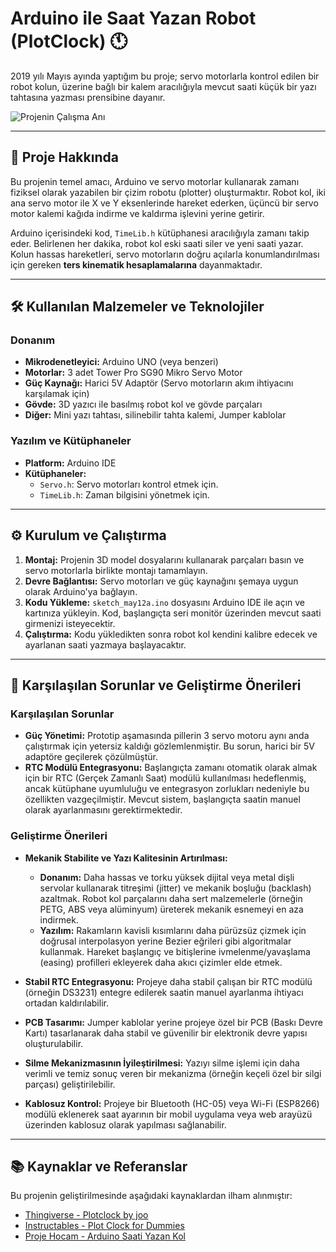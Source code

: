 # Arduino ile Saat Yazan Robot (PlotClock) 🕚

2019 yılı Mayıs ayında yaptığım bu proje; servo motorlarla kontrol edilen bir robot kolun, üzerine bağlı bir kalem aracılığıyla mevcut saati küçük bir yazı tahtasına yazması prensibine dayanır.

![Projenin Çalışma Anı](https://github.com/user-attachments/assets/290ab018-7104-4345-952f-a8aa26fcf4fd)

---

## 📜 Proje Hakkında

Bu projenin temel amacı, Arduino ve servo motorlar kullanarak zamanı fiziksel olarak yazabilen bir çizim robotu (plotter) oluşturmaktır. Robot kol, iki ana servo motor ile X ve Y eksenlerinde hareket ederken, üçüncü bir servo motor kalemi kağıda indirme ve kaldırma işlevini yerine getirir.

Arduino içerisindeki kod, `TimeLib.h` kütüphanesi aracılığıyla zamanı takip eder. Belirlenen her dakika, robot kol eski saati siler ve yeni saati yazar. Kolun hassas hareketleri, servo motorların doğru açılarla konumlandırılması için gereken **ters kinematik hesaplamalarına** dayanmaktadır.

---

## 🛠️ Kullanılan Malzemeler ve Teknolojiler

### Donanım
* **Mikrodenetleyici:** Arduino UNO (veya benzeri)
* **Motorlar:** 3 adet Tower Pro SG90 Mikro Servo Motor
* **Güç Kaynağı:** Harici 5V Adaptör (Servo motorların akım ihtiyacını karşılamak için)
* **Gövde:** 3D yazıcı ile basılmış robot kol ve gövde parçaları
* **Diğer:** Mini yazı tahtası, silinebilir tahta kalemi, Jumper kablolar

### Yazılım ve Kütüphaneler
* **Platform:** Arduino IDE
* **Kütüphaneler:**
    * `Servo.h`: Servo motorları kontrol etmek için.
    * `TimeLib.h`: Zaman bilgisini yönetmek için.

---

## ⚙️ Kurulum ve Çalıştırma

1.  **Montaj:** Projenin 3D model dosyalarını kullanarak parçaları basın ve servo motorlarla birlikte montajı tamamlayın.
2.  **Devre Bağlantısı:** Servo motorları ve güç kaynağını şemaya uygun olarak Arduino'ya bağlayın.
3.  **Kodu Yükleme:** `sketch_may12a.ino` dosyasını Arduino IDE ile açın ve kartınıza yükleyin. Kod, başlangıçta seri monitör üzerinden mevcut saati girmenizi isteyecektir.
4.  **Çalıştırma:** Kodu yükledikten sonra robot kol kendini kalibre edecek ve ayarlanan saati yazmaya başlayacaktır.

---

## 🔬 Karşılaşılan Sorunlar ve Geliştirme Önerileri

### Karşılaşılan Sorunlar
* **Güç Yönetimi:** Prototip aşamasında pillerin 3 servo motoru aynı anda çalıştırmak için yetersiz kaldığı gözlemlenmiştir. Bu sorun, harici bir 5V adaptöre geçilerek çözülmüştür.
* **RTC Modülü Entegrasyonu:** Başlangıçta zamanı otomatik olarak almak için bir RTC (Gerçek Zamanlı Saat) modülü kullanılması hedeflenmiş, ancak kütüphane uyumluluğu ve entegrasyon zorlukları nedeniyle bu özellikten vazgeçilmiştir. Mevcut sistem, başlangıçta saatin manuel olarak ayarlanmasını gerektirmektedir.

### Geliştirme Önerileri
* **Mekanik Stabilite ve Yazı Kalitesinin Artırılması:**
    * **Donanım:** Daha hassas ve torku yüksek dijital veya metal dişli servolar kullanarak titreşimi (jitter) ve mekanik boşluğu (backlash) azaltmak. Robot kol parçalarını daha sert malzemelerle (örneğin PETG, ABS veya alüminyum) üreterek mekanik esnemeyi en aza indirmek.
    * **Yazılım:** Rakamların kavisli kısımlarını daha pürüzsüz çizmek için doğrusal interpolasyon yerine Bezier eğrileri gibi algoritmalar kullanmak. Hareket başlangıç ve bitişlerine ivmelenme/yavaşlama (easing) profilleri ekleyerek daha akıcı çizimler elde etmek.

* **Stabil RTC Entegrasyonu:** Projeye daha stabil çalışan bir RTC modülü (örneğin DS3231) entegre edilerek saatin manuel ayarlanma ihtiyacı ortadan kaldırılabilir.

* **PCB Tasarımı:** Jumper kablolar yerine projeye özel bir PCB (Baskı Devre Kartı) tasarlanarak daha stabil ve güvenilir bir elektronik devre yapısı oluşturulabilir.

* **Silme Mekanizmasının İyileştirilmesi:** Yazıyı silme işlemi için daha verimli ve temiz sonuç veren bir mekanizma (örneğin keçeli özel bir silgi parçası) geliştirilebilir.

* **Kablosuz Kontrol:** Projeye bir Bluetooth (HC-05) veya Wi-Fi (ESP8266) modülü eklenerek saat ayarının bir mobil uygulama veya web arayüzü üzerinden kablosuz olarak yapılması sağlanabilir.

---

## 📚 Kaynaklar ve Referanslar

Bu projenin geliştirilmesinde aşağıdaki kaynaklardan ilham alınmıştır:
* [Thingiverse - Plotclock by joo](https://www.thingiverse.com/thing:248009)
* [Instructables - Plot Clock for Dummies](https://www.instructables.com/id/Plot-Clock-for-dummies/)
* [Proje Hocam - Arduino Saati Yazan Kol](https://www.projehocam.com/arduino-saati-yazan-kol-plotclock/)
